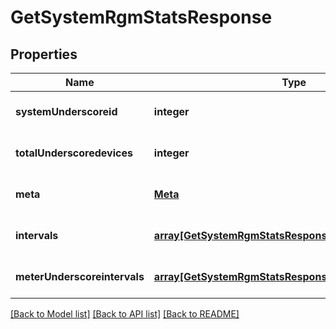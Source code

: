 # GetSystemRgmStatsResponse

## Properties
Name | Type | Description | Notes
------------ | ------------- | ------------- | -------------
**systemUnderscoreid** | **integer** |  | [optional] [default to null]
**totalUnderscoredevices** | **integer** |  | [optional] [default to null]
**meta** | [**Meta**](Meta.md) |  | [optional] [default to null]
**intervals** | [**array[GetSystemRgmStatsResponseIntervalsInner]**](GetSystemRgmStatsResponseIntervalsInner.md) |  | [optional] [default to null]
**meterUnderscoreintervals** | [**array[GetSystemRgmStatsResponseMeterIntervalsInner]**](GetSystemRgmStatsResponseMeterIntervalsInner.md) |  | [optional] [default to null]

[[Back to Model list]](../README.md#documentation-for-models) [[Back to API list]](../README.md#documentation-for-api-endpoints) [[Back to README]](../README.md)



